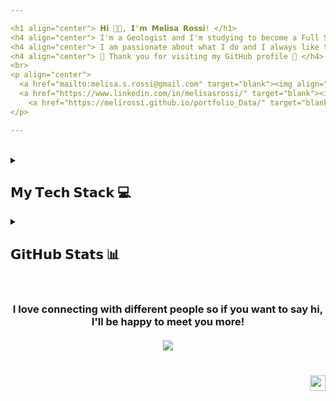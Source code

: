 ```yaml
---

<h1 align="center"> 𝗛𝗶 👋🏻, 𝗜'𝗺 𝗠𝗲𝗹𝗶𝘀𝗮 𝗥𝗼𝘀𝘀𝗶! </h1>
<h4 align="center"> I'm a Geologist and I'm studying to become a Full Stack developer. </h4>
<h4 align="center"> I am passionate about what I do and I always like to learn something new. </h4>
<h4 align="center"> 🤍 Thank you for visiting my GitHub profile 🤍 </h4>
<br>
<p align="center">
  <a href="mailto:melisa.s.rossi@gmail.com" target="blank"><img align="center" src="https://img.shields.io/badge/Gmail-D14836?style=for-the-badge&logo=gmail&logoColor=white" alt="Gmail"/></a>
  <a href="https://www.linkedin.com/in/melisasrossi/" target="blank"><img align="center" src="https://img.shields.io/badge/linkedin-0A66C2?style=for-the-badge&logo=linkedin&logoColor=white" alt="Linkedin"/></a>
    <a href="https://melirossi.github.io/portfolio_Data/" target="blank"><img align="center" src="https://img.shields.io/badge/my_portfolio-000?style=for-the-badge&logo=ko-fi&logoColor=pink&color=gray" alt="Portfolio"/></a>
</p>

---
```


<br>

<details>

  <summary><h2> 𝗠𝘆 𝗧𝗲𝗰𝗵 𝗦𝘁𝗮𝗰𝗸 💻 </h2></summary>

  ### 💾 Databases

  ![MySQL](https://img.shields.io/badge/mysql-%2300f.svg?style=for-the-badge&logo=mysql&logoColor=white)

  ### 🎨 Design

  ![Adobe Premiere Pro](https://img.shields.io/badge/Adobe%20Premiere%20Pro-9999FF.svg?style=for-the-badge&logo=Adobe%20Premiere%20Pro&logoColor=white)
  ![Canva](https://img.shields.io/badge/Canva-%2300C4CC.svg?style=for-the-badge&logo=Canva&logoColor=white)
  ![Figma](https://img.shields.io/badge/figma-%23F24E1E.svg?style=for-the-badge&logo=figma&logoColor=white)
  ![Inkscape](https://img.shields.io/badge/Inkscape-e0e0e0?style=for-the-badge&logo=inkscape&logoColor=080A13)

  ### 📚 Frameworks, Platforms and Libraries

  ![Bootstrap](https://img.shields.io/badge/bootstrap-%23563D7C.svg?style=for-the-badge&logo=bootstrap&logoColor=white)

  ### 💻 IDEs/Editors

  ![Jupyter Notebook](https://img.shields.io/badge/jupyter-%23FA0F00.svg?style=for-the-badge&logo=jupyter&logoColor=white)
  ![NetBeans IDE](https://img.shields.io/badge/NetBeansIDE-1B6AC6.svg?style=for-the-badge&logo=apache-netbeans-ide&logoColor=white)
  ![Visual Studio Code](https://img.shields.io/badge/Visual%20Studio%20Code-0078d7.svg?style=for-the-badge&logo=visual-studio-code&logoColor=white)

  ### 📋 Languages

  ![CSS3](https://img.shields.io/badge/css3-%231572B6.svg?style=for-the-badge&logo=css3&logoColor=white)
  ![HTML5](https://img.shields.io/badge/html5-%23E34F26.svg?style=for-the-badge&logo=html5&logoColor=white)
  ![Java](https://img.shields.io/badge/java-%23ED8B00.svg?style=for-the-badge&logo=java&logoColor=white)
  ![JavaScript](https://img.shields.io/badge/javascript-%23323330.svg?style=for-the-badge&logo=javascript&logoColor=%23F7DF1E)
  ![Python](https://img.shields.io/badge/python-3670A0?style=for-the-badge&logo=python&logoColor=ffdd54)

  ### 🖥️ ML/DL

  ![Matplotlib](https://img.shields.io/badge/Matplotlib-%23ffffff.svg?style=for-the-badge&logo=Matplotlib&logoColor=black)
  ![NumPy](https://img.shields.io/badge/numpy-%23013243.svg?style=for-the-badge&logo=numpy&logoColor=white)
  ![Pandas](https://img.shields.io/badge/pandas-%23150458.svg?style=for-the-badge&logo=pandas&logoColor=white)
  ![Plotly](https://img.shields.io/badge/Plotly-%233F4F75.svg?style=for-the-badge&logo=plotly&logoColor=white)

  ### 🏢 Office

  ![Microsoft Excel](https://img.shields.io/badge/Microsoft_Excel-217346?style=for-the-badge&logo=microsoft-excel&logoColor=white)
  ![Microsoft PowerPoint](https://img.shields.io/badge/Microsoft_PowerPoint-B7472A?style=for-the-badge&logo=microsoft-powerpoint&logoColor=white)
  ![Microsoft Word](https://img.shields.io/badge/Microsoft_Word-2B579A?style=for-the-badge&logo=microsoft-word&logoColor=white)

  ### 🎛️ Operating System

  ![Windows](https://img.shields.io/badge/Windows-0078D6?style=for-the-badge&logo=windows&logoColor=white)

  ### 🕓 Version Control

  ![Git](https://img.shields.io/badge/git-%23F05033.svg?style=for-the-badge&logo=git&logoColor=white)
  ![GitHub](https://img.shields.io/badge/github-%23121011.svg?style=for-the-badge&logo=github&logoColor=white)

</details>

<details>
  
  <summary><h2> 𝗚𝗶𝘁𝗛𝘂𝗯 𝗦𝘁𝗮𝘁𝘀 📊 </h2></summary>
  
 <p align="center">
  <a><img align="center" src="https://github-readme-stats.vercel.app/api?username=melirossi&theme=buefy&hide_border=true&include_all_commits=true&count_private=true"/> </a>
  <a><img align="center" src="https://github-readme-streak-stats.herokuapp.com/?user=melirossi&theme=buefy&hide_border=true"/></a>
  <a><img align="center" src="https://github-readme-stats.vercel.app/api/top-langs/?username=melirossi&theme=buefy&hide_border=true&include_all_commits=true&count_private=true&layout=compact"/></a>
  </p>
  
</details>

<br>

<h3 align="center">
  I love connecting with different people so if you want to say hi, I'll be happy to meet you more!
  <br>
  <br>
  <a><img align="center" src="https://img.shields.io/badge/MADE_WITH_L♡VE_BY_MEL-ff69b4?style=for-the-badge&logo=appveyor.svg"></a>
  <br>
  <br>
  <br>
   <a><img align="right" height="25px" src="https://komarev.com/ghpvc/?username=melirossi&style=for-the-badge&color=DC99AF" alt="profile views"></a>
</h3>
